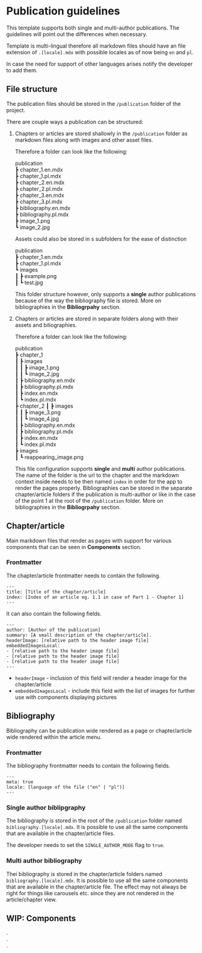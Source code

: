 # Publication guidelines

This template supports both single and multi-author publications. The guidelines will point out the differences when necessary.

Template is multi-lingual therefore all markdown files should have an file extension of `.[locale].mdx` with possible locales as of now being `en` and `pl`.

In case the need for support of other languages arises notify the developer to add them.

## File structure

The publication files should be stored in the `/publication` folder of the project.

There are couple ways a publication can be structured:

1. Chapters or articles are stored shallowly in the `/publication` folder as markdown files along with images and other asset files.

   Therefore a folder can look like the following:

   publication  
   ┣ chapter_1.en.mdx  
   ┣ chapter_1.pl.mdx  
   ┣ chapter_2.en.mdx  
   ┣ chapter_2.pl.mdx  
   ┣ chapter_3.en.mdx  
   ┣ chapter_3.pl.mdx  
   ┣ bibliography.en.mdx  
   ┣ bibliography.pl.mdx  
   ┣ image_1.png  
   ┗ image_2.jpg

   Assets could also be stored in s subfolders for the ease of distinction

   publication  
   ┣ chapter_1.en.mdx  
   ┣ chapter_1.pl.mdx  
   ┗ images  
   ┃ ┣ example.png  
   ┃ ┗ test.jpg

   This folder structure however, only supports a **single** author publications because of the way the bibliography file is stored. More on bibliographies in the **Bibliogrpahy** section.

2. Chapters or articles are stored in separate folders along with their assets and biliographies.

   Therefore a folder can look like the following:

   publication  
    ┣ chapter_1  
    ┃ ┣ images  
    ┃ ┃ ┣ image_1.png  
    ┃ ┃ ┗ image_2.jpg  
    ┃ ┣ bibliography.en.mdx  
    ┃ ┣ bibliography.pl.mdx  
    ┃ ┣ index.en.mdx  
    ┃ ┗ index.pl.mdx  
    ┣ chapter_2
   ┃ ┣ images  
    ┃ ┃ ┣ image_3.png  
    ┃ ┃ ┗ image_4.jpg  
    ┃ ┣ bibliography.en.mdx  
    ┃ ┣ bibliography.pl.mdx  
    ┃ ┣ index.en.mdx  
    ┃ ┗ index.pl.mdx  
    ┣ images  
    ┃ ┗ reappearing_image.png

   This file configuration supports **single** and **multi** author publications. The name of the folder is the url to the chapter and the markdown context inside needs to be then named `index` in order for the app to render the pages properly. Bibliographies can be stored in the separate chapter/article folders if the publication is multi-author or like in the case of the point 1 at the root of the `/publication` folder. More on bibliographies in the **Bibliogrpahy** section.

## Chapter/article

Main markdown files that render as pages with support for various components that can be seen in **Components** section.

### Frontmatter

The chapter/article frontmatter needs to contain the following.

```mdx
---
title: [Title of the chapter/article]
index: [Index of an article eg. 1.1 in case of Part 1 - Chapter 1]
---
```

It can also contain the following fields.

```mdx
---
author: [Author of the publication]
summary: [A small description of the chapter/article].
headerImage: [relative path to the header image file]
embeddedImagesLocal:
- [relative path to the header image file]
- [relative path to the header image file]
- [relative path to the header image file]
---
```

- `headerImage` - inclusion of this field will render a header image for the chapter/article
- `embeddedImagesLocal` - include this field with the list of images for further use with components displaying pictures

## Bibliography

Bibliography can be publication wide rendered as a page or chapter/article wide rendered within the article menu.

### Frontmatter

The bibliography frontmatter needs to contain the following fields.

```mdx
---
meta: true
locale: [language of the file ("en" | "pl")]
---
```

### Single author biblipgraphy

The bibliography is stored in the root of the `/publication` folder named `bibliography.[locale].mdx`. It is possible to use all the same components that are available in the chapter/article files.

The developer needs to set the `SINGLE_AUTHOR_MODE` flag to `true`.

### Multi author bibliography

Thei bibliography is stored in the chapter/article folders named `bibliography.[locale].mdx`. It is possible to use all the same components that are available in the chapter/article file. The effect may not always be right for things like carousels etc. since they are not rendered in the article/chapter view.

## WIP: Components

.  
.  
.
